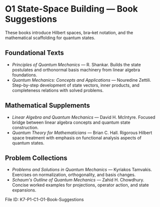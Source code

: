 # O1 State-Space Building — Book Suggestions

These books introduce Hilbert spaces, bra–ket notation, and the mathematical scaffolding for quantum states.

## Foundational Texts
- *Principles of Quantum Mechanics* — R. Shankar. Builds the state postulates and orthonormal basis machinery from linear algebra foundations.
- *Quantum Mechanics: Concepts and Applications* — Nouredine Zettili. Step-by-step development of state vectors, inner products, and completeness relations with solved problems.

## Mathematical Supplements
- *Linear Algebra and Quantum Mechanics* — David H. McIntyre. Focused bridge between linear algebra concepts and quantum state construction.
- *Quantum Theory for Mathematicians* — Brian C. Hall. Rigorous Hilbert space treatment with emphasis on functional analysis aspects of quantum states.

## Problem Collections
- *Problems and Solutions in Quantum Mechanics* — Kyriakos Tamvakis. Exercises on normalization, orthogonality, and basis changes.
- *Schaum's Outline of Quantum Mechanics* — Zahid H. Chowdhury. Concise worked examples for projections, operator action, and state expansions.

File ID: K7-P1-C1-O1-Book-Suggestions
